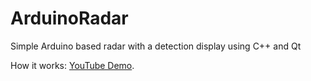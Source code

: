 # ArduinoRadar
Simple Arduino based radar with a detection display using C++ and Qt

How it works: [YouTube Demo](https://www.youtube.com/watch?v=E5XyU1qf4cU).
